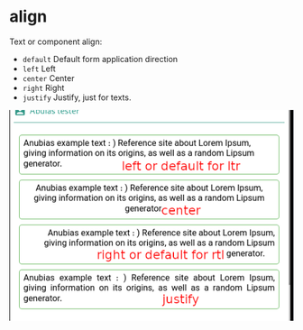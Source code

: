 # align

Text or component align: 

- `default` Default form application direction
- `left` Left
- `center` Center
- `right` Right
- `justify` Justify, just for texts.


![alt text](/assets/images/properties/align.png)